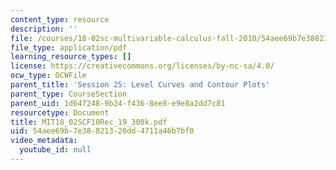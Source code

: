 ```yaml
---
content_type: resource
description: ''
file: /courses/18-02sc-multivariable-calculus-fall-2010/54aee69b7e38821320dd4711a46b7bf0_MIT18_02SCF10Rec_19_300k.pdf
file_type: application/pdf
learning_resource_types: []
license: https://creativecommons.org/licenses/by-nc-sa/4.0/
ocw_type: OCWFile
parent_title: 'Session 25: Level Curves and Contour Plots'
parent_type: CourseSection
parent_uid: 1d647248-9b24-f436-8ee8-e9e8a2dd7c81
resourcetype: Document
title: MIT18_02SCF10Rec_19_300k.pdf
uid: 54aee69b-7e38-8213-20dd-4711a46b7bf0
video_metadata:
  youtube_id: null
---
```

